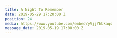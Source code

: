 ```yaml
---
title: A Night To Remember
date: 2019-05-29 17:20:00 Z
position: 24
media: https://www.youtube.com/embed/yVjjYhbkaqs
message_date: 2019-05-19 17:00:00 Z
---
```


